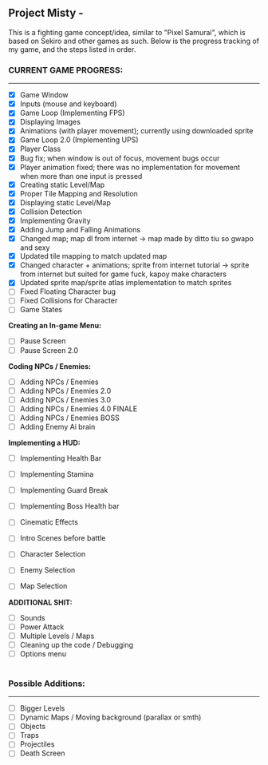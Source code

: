 ## Project Misty -
This is a fighting game concept/idea, similar to "Pixel Samurai", which is based on Sekiro and other games as such.
Below is the progress tracking of my game, and the steps listed in order. 

### **CURRENT GAME PROGRESS:**
________________________________________________________________
- [X] Game Window
- [X] Inputs (mouse and keyboard)
- [X] Game Loop (Implementing FPS)
- [X] Displaying Images
- [X] Animations (with player movement); currently using downloaded sprite
- [X] Game Loop 2.0 (Implementing UPS)
- [X] Player Class
- [X] Bug fix; when window is out of focus, movement bugs occur
- [X] Player animation fixed; there was no implementation for movement when more than one input is pressed
- [X] Creating static Level/Map
- [X] Proper Tile Mapping and Resolution
- [X] Displaying static Level/Map
- [X] Collision Detection
- [X] Implementing Gravity
- [X] Adding Jump and Falling Animations
- [X] Changed map; map dl from internet -> map made by ditto tiu so gwapo and sexy
- [X] Updated tile mapping to match updated map
- [X] Changed character + animations; sprite from internet tutorial -> sprite from internet but suited for game fuck, kapoy make characters
- [X] Updated sprite map/sprite atlas implementation to match sprites
- [ ] Fixed Floating Character bug
- [ ] Fixed Collisions for Character
- [ ] Game States

**Creating an In-game Menu:**
- [ ] Pause Screen
- [ ] Pause Screen 2.0

**Coding NPCs / Enemies:**
- [ ] Adding NPCs / Enemies
- [ ] Adding NPCs / Enemies 2.0
- [ ] Adding NPCs / Enemies 3.0
- [ ] Adding NPCs / Enemies 4.0 FINALE
- [ ] Adding NPCs / Enemies BOSS
- [ ] Adding Enemy Ai brain

**Implementing a HUD:**
- [ ] Implementing Health Bar
- [ ] Implementing Stamina
- [ ] Implementing Guard Break
- [ ] Implementing Boss Health bar

- [ ] Cinematic Effects
- [ ] Intro Scenes before battle
- [ ] Character Selection
- [ ] Enemy Selection
- [ ] Map Selection

**ADDITIONAL SHIT:**
- [ ] Sounds
- [ ] Power Attack
- [ ] Multiple Levels / Maps
- [ ] Cleaning up the code / Debugging
- [ ] Options menu
<br></br>
### **Possible Additions:**
________________________________________________________________
- [ ] Bigger Levels
- [ ] Dynamic Maps / Moving background (parallax or smth)
- [ ] Objects
- [ ] Traps
- [ ] Projectiles
- [ ] Death Screen
